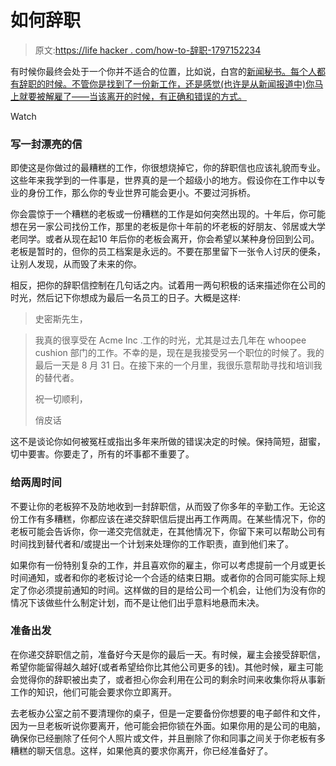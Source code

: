 # 如何辞职

> 原文:[https://life hacker . com/how-to-辞职-1797152234](https://lifehacker.com/how-to-resign-from-your-job-1797152234)

有时候你最终会处于一个你并不适合的位置，比如说，白宫的[新闻秘书。每个人都有辞职的时候。不管你是找到了一份新工作，还是感觉(也许是从新闻报道中)你马上就要被解雇了——当该离开的时候，有正确和错误的方式。](https://www.nytimes.com/2017/07/21/us/politics/sean-spicer-resigns-as-white-house-press-secretary.html?_r=0) 

Watch

### 写一封漂亮的信

即使这是你做过的最糟糕的工作，你很想烧掉它，你的辞职信也应该礼貌而专业。这些年来我学到的一件事是，世界真的是一个超级小的地方。假设你在工作中以专业的身份工作，那么你的专业世界可能会更小。不要过河拆桥。

你会震惊于一个糟糕的老板或一份糟糕的工作是如何突然出现的。十年后，你可能想在另一家公司找份工作，那里的老板是你十年前的坏老板的好朋友、邻居或大学老同学。或者从现在起10 年后你的老板会离开，你会希望以某种身份回到公司。老板是暂时的，但你的员工档案是永远的。不要在那里留下一张令人讨厌的便条，让别人发现，从而毁了未来的你。

相反，把你的辞职信控制在几句话之内。试着用一两句积极的话来描述你在公司的时光，然后记下你想成为最后一名员工的日子。大概是这样:

> 史密斯先生，

> 我真的很享受在 Acme Inc .工作的时光，尤其是过去几年在 whoopee cushion 部门的工作。不幸的是，现在是我接受另一个职位的时候了。我的最后一天是 8 月 31 日。在接下来的一个月里，我很乐意帮助寻找和培训我的替代者。
> 
> 祝一切顺利，
> 
> 俏皮话

这不是谈论你如何被冤枉或指出多年来所做的错误决定的时候。保持简短，甜蜜，切中要害。你要走了，所有的坏事都不重要了。

### 给两周时间

不要让你的老板猝不及防地收到一封辞职信，从而毁了你多年的辛勤工作。无论这份工作有多糟糕，你都应该在递交辞职信后提出再工作两周。在某些情况下，你的老板可能会告诉你，你一递交完信就走，在其他情况下，你留下来可以帮助公司有时间找到替代者和/或提出一个计划来处理你的工作职责，直到他们来了。

如果你有一份特别复杂的工作，并且喜欢你的雇主，你可以考虑提前一个月或更长时间通知，或者和你的老板讨论一个合适的结束日期。或者你的合同可能实际上规定了你必须提前通知的时间。这样做的目的是给公司一个机会，让他们为没有你的情况下该做些什么制定计划，而不是让他们出乎意料地悬而未决。

### 准备出发

在你递交辞职信之前，准备好今天是你的最后一天。有时候，雇主会接受辞职信，希望你能留得越久越好(或者希望给你比其他公司更多的钱)。其他时候，雇主可能会觉得你的辞职被出卖了，或者担心你会利用在公司的剩余时间来收集你将从事新工作的知识，他们可能会要求你立即离开。

去老板办公室之前不要清理你的桌子，但是一定要备份你想要的电子邮件和文件，因为一旦老板听说你要离开，他可能会把你锁在外面。如果你用的是公司的电脑，确保你已经删除了任何个人照片或文件，并且删除了你和同事之间关于你老板有多糟糕的聊天信息。这样，如果他真的要求你离开，你已经准备好了。